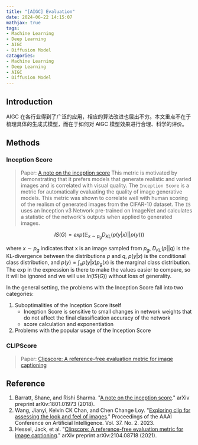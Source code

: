 ```yaml
---
title: "[AIGC] Evaluation"
date: 2024-06-22 14:15:07
mathjax: true
tags:
- Machine Learning
- Deep Learning
- AIGC
- Diffusion Model
catagories:
- Machine Learning
- Deep Learning
- AIGC
- Diffusion Model
---
```

## Introduction
AIGC 在各行业得到了广泛的应用，相应的算法改进也层出不穷。本文重点不在于梳理具体的生成式模型，而在于如何对 AIGC 模型效果进行合理、科学的评价。

## Methods
### Inception Score
> Paper: [A note on the inception score](https://arxiv.org/pdf/1801.01973)
This metric is motivated by demonstrating that it prefers models that generate realistic and varied images and is correlated with visual quality. The `Inception Score` is a metric for automatically evaluating the quality of image generative models. This metric was shown to correlate well with human scoring of the realism of generated images from the CIFAR-10 dataset. The `IS` uses an Inception v3 Network pre-trained on ImageNet and calculates a statistic of the network's outputs when applied to generated images.

$$
IS(G)=exp(\mathbb{E}_{x\sim p_g}D_{KL}(p(y|x)||p(y)))
$$

where $x\sim p_g$ indicates that x is an image sampled from $p_g$, $D_{KL}(p||q)$ is the KL-divergence between the distributions $p$ and $q$, $p(y|x)$ is the conditional class distribution, and $p(y) = \int_x p(y|x)p_g(x)$ is the marginal class distribution. The exp in the expression is there to make the values easier to compare, so it will be ignored and we will use $ln(IS(G))$ without loss of generality.

In the general setting, the problems with the Inception Score fall into two categories:
1. Suboptimalities of the Inception Score itself 
   * Inception Score is sensitive to small changes in network weights that do not affect the final classification accuracy of the network
   * score calculation and exponentiation
2. Problems with the popular usage of the Inception Score

### CLIPScore
> Paper: [Clipscore: A reference-free evaluation metric for image captioning](https://arxiv.org/pdf/2104.08718)



## Reference
1. Barratt, Shane, and Rishi Sharma. "[A note on the inception score](https://arxiv.org/pdf/1801.01973)." arXiv preprint arXiv:1801.01973 (2018).
2. Wang, Jianyi, Kelvin CK Chan, and Chen Change Loy. "[Exploring clip for assessing the look and feel of images](https://ojs.aaai.org/index.php/AAAI/article/view/25353/25125)." Proceedings of the AAAI Conference on Artificial Intelligence. Vol. 37. No. 2. 2023.
3. Hessel, Jack, et al. "[Clipscore: A reference-free evaluation metric for image captioning](https://arxiv.org/pdf/2104.08718)." arXiv preprint arXiv:2104.08718 (2021).
